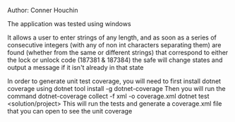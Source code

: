 Author: Conner Houchin

The application was tested using windows

It allows a user to enter strings of any length, and as soon as a series of consecutive integers (with any of non int characters separating them) are found (whether from 
the same or different strings) that correspond to either the lock or unlock code (187381 & 187384) the safe will change states and output a message if it isn't already in 
that state

In order to generate unit test coverage, you will need to first install dotnet coverage using
  dotnet tool install -g dotnet-coverage
Then you will run the command 
  dotnet-coverage collect -f xml -o coverage.xml dotnet test <solution/project>
This will run the tests and generate a coverage.xml file that you can open to see the unit coverage

